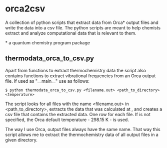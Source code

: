 # orca2csv
A collection of python scripts that extract data from Orca* output files and write the data into a csv file. The python scripts are meant to help chemists extract and analyze computational data that is relevant to them.

\* a quantum chemistry program package

## thermodata_orca_to_csv.py
Apart from functions to extract thermochemistry data the script also contains functions to extract vibrational frequencies from an Orca output file. If used as "\_\_main\_\_" use as follows:

    $ python thermodata_orca_to_csv.py <filename.out> <path_to_directory> <temperature>

The script looks for all files with the name <filename.out> in <path_to_directory>, extracts the data that was calculated at <temperature>, and creates a csv file that contains the extracted data. One row for each file. If <temperature> is not specified, the Orca default temperature - 298.15 K - is used.

The way I use Orca, output files always have the same name. That way this script allows me to extract the thermochemistry data of all output files in a given directory.
